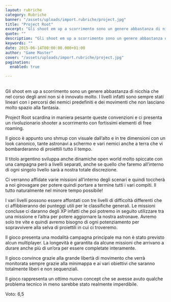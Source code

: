 ```yaml
---
layout: rubriche
category: Rubriche
banner: "/assets/uploads/import.rubriche/project.jpg"
title: "Project Root"
excerpt: "Gli shoot em up a scorrimento sono un genere abbastanza di nicchia che nel corso degli anni non si è innovato molto. I livelli infatti sono sempre stati lineari con i percorsi dei nemici predefiniti e dei movimenti che non lasciano molto spazio alla fantasia. Project Root scardina in maniera pesante queste convenzioni e ci [&hellip"
quote: ""
description: "Gli shoot em up a scorrimento sono un genere abbastanza di nicchia che nel corso degli anni non si è innovato molto. I livelli infatti sono sempre stati lineari con i percorsi dei nemici predefiniti e dei movimenti che non lasciano molto spazio alla fantasia. Project Root scardina in maniera pesante queste convenzioni e ci [&hellip"
keywords: ""
date: 2015-06-14T00:00:00.000+01:00
author: "Game Master"
cover: "/assets/uploads/import.rubriche/project.jpg"
pagination:
  enabled: true

---
```


[](https://hotmc.com/wp-content/uploads/2015/06/project.jpg)  
Gli shoot em up a scorrimento sono un genere abbastanza di nicchia che nel corso degli anni non si è innovato molto. I livelli infatti sono sempre stati lineari con i percorsi dei nemici predefiniti e dei movimenti che non lasciano molto spazio alla fantasia.

Project Root scardina in maniera pesante queste convenzioni e ci presenta un rivoluzionario shooter a scorrimento con fortissimi elementi di free roaming.

Il gioco è appunto uno shmup con visuale dall’alto e in tre dimensioni con un look canonico, tante astronavi a schermo e vari nemici anche a terra che vi bombarderanno di proiettili tutto il tempo.

Il titolo argentino sviluppa anche dinamiche open world molto spiccate con una campagna però a livelli separati, anche se quello che faremo all’interno di ogni singolo livello sarà a nostra totale discrezione.

Ci verranno affidate varie missioni all’interno degli scenari e quindi toccherà a noi girovagare per potere quindi portare a termine tutti i vari compiti. Il tutto naturalmente nel minore tempo possibile!

[](https://hotmc.com/wp-content/uploads/2015/06/Project%5FRoot%5F2.jpg)

I vari livelli possono essere affontati con tre livelli di difficoltà differenti che ci affibbieranno dei punteggi utili per le classifiche generali. Le missioni concluse ci daranno degli XP infatti che poi potremo in seguito utilizzare tra una missione e l’altra per potere aggiornare la nostra astronave. Avremo solo tre vite e quindi avremo bisogno di ogni potenziamento per sopravvivere alla selva di proiettili in cui ci troveremo.

Il gioco presenta una modalità campagna principale ma non è stato previsto alcun multiplayer. La longevità è garantita da alcune missioni che arrivano a durare anche più di un’ora per essere completate interamente.

Il gioco convince grazie alla grande libertà di movimento che verrà monitorata sempre grazie alla minimappa e ai vari obiettivi che saranno totalmente liberi e non sequenziali.

Il gioco rappresenta un ottimo nuovo concept che se avesse avuto qualche problema tecnico in meno sarebbe stato realmente imperdibile.

Voto: 6,5